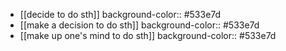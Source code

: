 - [[decide to do sth]]
  background-color:: #533e7d
- [[make a decision to do sth]]
  background-color:: #533e7d
- [[make up one's mind to do sth]]
  background-color:: #533e7d